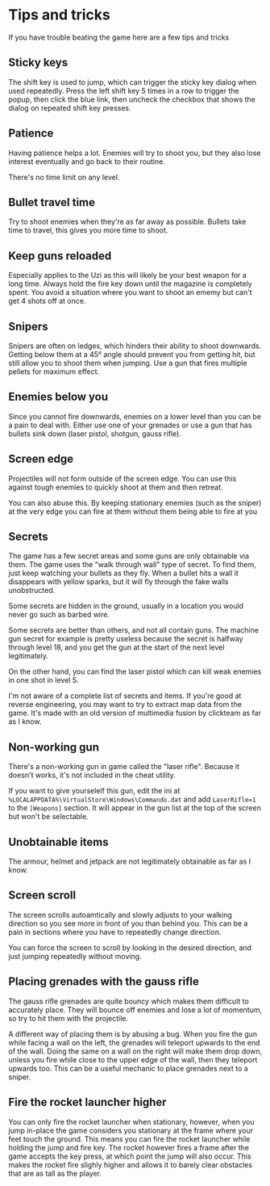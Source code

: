 # Tips and tricks

If you have trouble beating the game here are a few tips and tricks

## Sticky keys

The shift key is used to jump, which can trigger the sticky key dialog when used repeatedly.
Press the left shift key 5 times in a row to trigger the popup, then click the blue link,
then uncheck the checkbox that shows the dialog on repeated shift key presses.

## Patience

Having patience helps a lot. Enemies will try to shoot you,
but they also lose interest eventually and go back to their routine.

There's no time limit on any level.

## Bullet travel time

Try to shoot enemies when they're as far away as possible.
Bullets take time to travel, this gives you more time to shoot.

## Keep guns reloaded

Especially applies to the Uzi as this will likely be your best weapon for a long time.
Always hold the fire key down until the magazine is completely spent.
You avoid a situation where you want to shoot an ememy but can't get 4 shots off at once.

## Snipers

Snipers are often on ledges, which hinders their ability to shoot downwards.
Getting below them at a 45° angle should prevent you from getting hit,
but still allow you to shoot them when jumping.
Use a gun that fires multiple pellets for maximum effect.

## Enemies below you

Since you cannot fire downwards, enemies on a lower level than you can be a pain to deal with.
Either use one of your grenades or use a gun that has bullets sink down (laser pistol, shotgun, gauss rifle).

## Screen edge

Projectiles will not form outside of the screen edge.
You can use this against tough enemies to quickly shoot at them and then retreat.

You can also abuse this.
By keeping stationary enemies (such as the sniper) at the very edge
you can fire at them without them being able to fire at you

## Secrets

The game has a few secret areas and some guns are only obtainable via them.
The game uses the "walk through wall" type of secret.
To find them, just keep watching your bullets as they fly.
When a bullet hits a wall it disappears with yellow sparks,
but it will fly through the fake walls unobstructed.

Some secrets are hidden in the ground,
usually in a location you would never go such as barbed wire.

Some secrets are better than others, and not all contain guns.
The machine gun secret for example is pretty useless
because the secret is halfway through level 18,
and you get the gun at the start of the next level legitimately.

On the other hand, you can find the laser pistol which can kill weak enemies in one shot in level 5.

I'm not aware of a complete list of secrets and items.
If you're good at reverse engineering, you may want to try to extract map data from the game.
It's made with an old version of multimedia fusion by clickteam as far as I know.

## Non-working gun

There's a non-working gun in game called the "laser rifle".
Because it doesn't works, it's not included in the cheat utility.

If you want to give yourselelf this gun,
edit the ini at `%LOCALAPPDATA%\VirtualStore\Windows\Commando.dat`
and add `LaserRifle=1` to the `[Weapons]` section.
It will appear in the gun list at the top of the screen but won't be selectable.

## Unobtainable items

The armour, helmet and jetpack are not legitimately obtainable as far as I know.

## Screen scroll

The screen scrolls autoamtically and slowly adjusts to your walking direction
so you see more in front of you than behind you.
This can be a pain in sections where you have to repeatedly change direction.

You can force the screen to scroll by looking in the desired direction,
and just jumping repeatedly without moving.

## Placing grenades with the gauss rifle

The gauss rifle grenades are quite bouncy which makes them difficult to accurately place.
They will bounce off enemies and lose a lot of momentum, so try to hit them with the projectile.

A different way of placing them is by abusing a bug.
When you fire the gun while facing a wall on the left,
the grenades will teleport upwards to the end of the wall.
Doing the same on a wall on the right will make them drop down,
unless you fire while close to the upper edge of the wall, then they teleport upwards too.
This can be a useful mechanic to place grenades next to a sniper.

## Fire the rocket launcher higher

You can only fire the rocket launcher when stationary,
however, when you jump in-place the game considers you stationary
at the frame where your feet touch the ground.
This means you can fire the rocket launcher while holding the jump and fire key.
The rocket however fires a frame after the game accepts the key press,
at which point the jump will also occur.
This makes the rocket fire slighly higher and allows it to barely clear obstacles that are as tall as the player.
